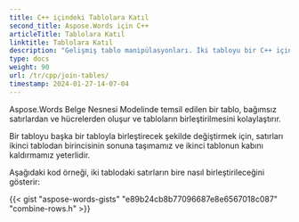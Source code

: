 ```yaml
---
title: C++ içindeki Tablolara Katıl
second_title: Aspose.Words için C++
articleTitle: Tablolara Katıl
linktitle: Tablolara Katıl
description: "Gelişmiş tablo manipülasyonları. İki tabloyu bir C++ içinde birleştirme. C++ kullanarak tablolara katılın."
type: docs
weight: 90
url: /tr/cpp/join-tables/
timestamp: 2024-01-27-14-07-04
---
```


Aspose.Words Belge Nesnesi Modelinde temsil edilen bir tablo, bağımsız satırlardan ve hücrelerden oluşur ve tabloların birleştirilmesini kolaylaştırır.

Bir tabloyu başka bir tabloyla birleştirecek şekilde değiştirmek için, satırları ikinci tablodan birincisinin sonuna taşımamız ve ikinci tablonun kabını kaldırmamız yeterlidir.

Aşağıdaki kod örneği, iki tablodaki satırların bire nasıl birleştirileceğini gösterir:

{{< gist "aspose-words-gists" "e89b24cb8b77096687e8e6567018c087" "combine-rows.h" >}}
